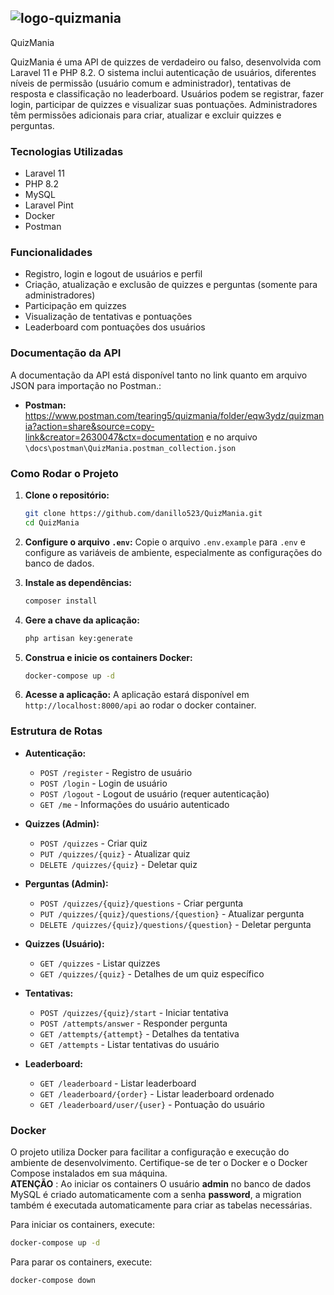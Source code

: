 
## ![logo-quizmania](https://github.com/user-attachments/assets/9477e306-9fa9-4e71-a566-1c0d7be8f9af)
QuizMania

QuizMania é uma API de quizzes de verdadeiro ou falso, desenvolvida com Laravel 11 e PHP 8.2. O sistema inclui autenticação de usuários, diferentes níveis de permissão (usuário comum e administrador), tentativas de resposta e classificação no leaderboard. Usuários podem se registrar, fazer login, participar de quizzes e visualizar suas pontuações. Administradores têm permissões adicionais para criar, atualizar e excluir quizzes e perguntas.

### Tecnologias Utilizadas
- Laravel 11
- PHP 8.2
- MySQL
- Laravel Pint
- Docker
- Postman

### Funcionalidades
- Registro, login e logout de usuários e perfil
- Criação, atualização e exclusão de quizzes e perguntas (somente para administradores)
- Participação em quizzes
- Visualização de tentativas e pontuações
- Leaderboard com pontuações dos usuários

### Documentação da API
A documentação da API está disponível tanto no link quanto em arquivo JSON para importação no Postman.:
- **Postman:** https://www.postman.com/tearing5/quizmania/folder/eqw3ydz/quizmania?action=share&source=copy-link&creator=2630047&ctx=documentation e no arquivo `\docs\postman\QuizMania.postman_collection.json`

### Como Rodar o Projeto

1. **Clone o repositório:**
   ```sh
   git clone https://github.com/danillo523/QuizMania.git
   cd QuizMania
   ```

2. **Configure o arquivo `.env`:**
   Copie o arquivo `.env.example` para `.env` e configure as variáveis de ambiente, especialmente as configurações do banco de dados.

3. **Instale as dependências:**
   ```sh
   composer install
   ```

4. **Gere a chave da aplicação:**
   ```sh
   php artisan key:generate
   ```

5. **Construa e inicie os containers Docker:**
   ```sh
   docker-compose up -d
   ```

6. **Acesse a aplicação:**
   A aplicação estará disponível em `http://localhost:8000/api` ao rodar o docker container.

### Estrutura de Rotas
- **Autenticação:**
    - `POST /register` - Registro de usuário
    - `POST /login` - Login de usuário
    - `POST /logout` - Logout de usuário (requer autenticação)
    - `GET /me` - Informações do usuário autenticado

- **Quizzes (Admin):**
    - `POST /quizzes` - Criar quiz
    - `PUT /quizzes/{quiz}` - Atualizar quiz
    - `DELETE /quizzes/{quiz}` - Deletar quiz

- **Perguntas (Admin):**
    - `POST /quizzes/{quiz}/questions` - Criar pergunta
    - `PUT /quizzes/{quiz}/questions/{question}` - Atualizar pergunta
    - `DELETE /quizzes/{quiz}/questions/{question}` - Deletar pergunta

- **Quizzes (Usuário):**
    - `GET /quizzes` - Listar quizzes
    - `GET /quizzes/{quiz}` - Detalhes de um quiz específico 

- **Tentativas:**
    - `POST /quizzes/{quiz}/start` - Iniciar tentativa
    - `POST /attempts/answer` - Responder pergunta
    - `GET /attempts/{attempt}` - Detalhes da tentativa
    - `GET /attempts` - Listar tentativas do usuário

- **Leaderboard:**
    - `GET /leaderboard` - Listar leaderboard
    - `GET /leaderboard/{order}` - Listar leaderboard ordenado
    - `GET /leaderboard/user/{user}` - Pontuação do usuário

### Docker
O projeto utiliza Docker para facilitar a configuração e execução do ambiente de desenvolvimento. Certifique-se de ter o Docker e o Docker Compose instalados em sua máquina.           
**ATENÇÃO** : Ao iniciar os containers O usuário **admin** no banco de dados MySQL é criado automaticamente com a senha **password**, a migration também é executada automaticamente para criar as tabelas necessárias.

Para iniciar os containers, execute:
```sh
docker-compose up -d
```

Para parar os containers, execute:
```sh
docker-compose down
```

